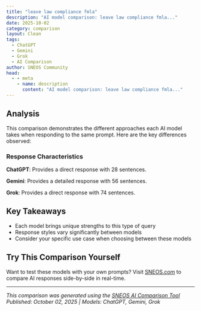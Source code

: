 ```yaml
---
title: "leave law compliance fmla"
description: "AI model comparison: leave law compliance fmla..."
date: 2025-10-02
category: comparison
layout: Clean
tags:
  - ChatGPT
  - Gemini
  - Grok
  - AI Comparison
author: SNEOS Community
head:
  - - meta
    - name: description
      content: "AI model comparison: leave law compliance fmla..."
---
```


<ChatComparison
  title="leave law compliance fmla"
  prompt="leave law compliance fmla"
  :responses='{
    "ChatGPT": "The Family and Medical Leave Act (FMLA) is a U.S. federal law that requires covered employers to provide eligible employees with unpaid, job-protected leave for specified family and medical reasons. Compliance with FMLA is important for both employers and employees to ensure rights are protected.\n\nHere is a summary of key points about FMLA compliance:\n\n### Who is Covered?\n- Employers: Private-sector employers with 50 or more employees, public agencies, and public or private elementary or secondary schools.\n- Employees: Must have worked for the employer for at least 12 months, have at least 1,250 hours of service over the previous 12 months, and work at a location with at least 50 employees within 75 miles.\n\n### Eligible Reasons for Leave\n- Birth and care of a newborn child.\n- Placement of a child for adoption or foster care.\n- To care for an immediate family member (spouse, child, or parent) with a serious health condition.\n- The employee\u2019s own serious health condition.\n- Certain military family leave entitlements.\n\n### Employee Rights\n- Up to 12 workweeks of unpaid leave in a 12-month period.\n- Continuation of group health insurance coverage under the same terms and conditions.\n- Restoration to the same or an equivalent job upon return.\n\n### Employer Responsibilities\n- Post FMLA information prominently in the workplace.\n- Notify employees of their FMLA eligibility within 5 business days of the leave request.\n- Provide a written notice of rights and responsibilities.\n- Maintain employee benefits during leave.\n- Reinstate the employee to the same or an equivalent position after leave.\n- Maintain confidentiality of medical information.\n\n### Compliance Tips\n- Keep thorough records of FMLA leave requests and approvals.\n- Train managers and HR personnel on FMLA requirements.\n- Use consistent procedures in handling leave requests.\n- Consult legal counsel for complex situations or disputes.\n\nIf you are an employee seeking leave, notify your employer as soon as possible and provide the required certification forms. If you are an employer, ensure your policies align with FMLA and communicate clearly with employees.\n\nIf you need specific information or assistance with a particular FMLA compliance issue, please let me know!",
    "Gemini": "Okay, I understand you\u0027re looking for information related to leaving your job, specifically in the context of law compliance and the Family and Medical Leave Act (FMLA).  To give you the best possible information, I need to clarify a few things.  Please understand that I am an AI and cannot provide legal advice.  This information is for educational purposes only.  You should consult with an HR professional or employment attorney for advice specific to your situation.\n\nHere are some key areas to consider:\n\n**1. Resigning While on FMLA Leave:**\n\n*   **Is it allowed?** Generally, yes. You are allowed to resign from your job while on FMLA leave. Taking FMLA leave does not obligate you to return to work afterward.\n*   **Employer\u0027s Policies:** Review your employer\u0027s policies regarding resignation, especially those related to benefits, repayment of premiums, or accrued vacation time. Your employer\u0027s handbook or HR department should have this information.\n*   **Notice Period:**  Typically, you are expected to provide your employer with a notice of resignation, even while on FMLA leave. The standard notice period is often two weeks, but your employer\u0027s policy or your employment agreement may specify a different timeframe. Providing adequate notice is professional and can help maintain a positive relationship with your former employer.\n*   **Benefits:**\n    *   **Health Insurance:** Your health insurance coverage under FMLA typically ends when you resign. COBRA (Consolidated Omnibus Budget Reconciliation Act) may allow you to continue your health insurance coverage at your own expense. Your employer is required to provide you with information about COBRA.\n    *   **Other Benefits:** Your eligibility for other benefits (like accrued vacation time, sick leave payout, or retirement plan contributions) will depend on your employer\u0027s policies and applicable state laws.\n*   **Repayment of Benefits:** In some limited situations, an employer *may* be able to recover health insurance premiums they paid while you were on FMLA leave if you don\u0027t return to work. This is only permissible if you voluntarily resign *before* the end of your FMLA leave period and if you fail to return to work for a reason other than a continuation, recurrence, or onset of a serious health condition that would entitle you to FMLA leave.  This is a complex area, and the employer\u0027s policy must be clearly stated.  Many employers choose not to pursue this.\n\n**2. Potential Legal Considerations:**\n\n*   **Discrimination/Retaliation:**  Make sure your decision to leave is truly voluntary. If you feel you are being forced to resign due to discrimination or retaliation for taking FMLA leave, consult with an employment attorney *immediately*.  It is illegal for an employer to retaliate against you for exercising your rights under the FMLA.\n*   **Employment Agreement:** Review any employment agreement or contract you have with your employer. There might be clauses related to resignation, non-compete agreements, or repayment of training costs.\n*   **State Laws:** State laws can provide additional protections or requirements beyond the FMLA. Check your state\u0027s labor laws regarding leave, resignation, and benefits.\n\n**3. How to Resign While on FMLA:**\n\n*   **Written Notice:**  Provide your employer with a written resignation letter. The letter should clearly state your intention to resign and the effective date of your resignation.\n*   **Be Professional:**  Keep the tone of your resignation letter professional and courteous.  You don\u0027t need to go into excessive detail about your reasons for leaving (unless you choose to).\n*   **Communicate with HR:**  Contact your HR department to discuss the details of your resignation, including your final paycheck, benefits, and any required paperwork.\n*   **Documentation:** Keep copies of all documents related to your FMLA leave and your resignation, including your resignation letter, any correspondence with your employer, and your employer\u0027s policies.\n\n**Example Resignation Letter (While on FMLA):**\n\n\u0060\u0060\u0060\n[Your Name]\n[Your Address]\n[Your Phone Number]\n[Your Email Address]\n\n[Date]\n\n[Employer\u0027s Name]\n[Employer\u0027s Address]\n\n**Subject: Resignation**\n\nDear [Manager\u0027s Name],\n\nPlease accept this letter as formal notification that I am resigning from my position as [Your Job Title] with [Company Name], effective [Date of Resignation].\n\nAs I am currently on Family and Medical Leave, I understand this resignation will affect my benefits.  I would appreciate it if you could provide me with information regarding my final paycheck, any accrued vacation time, and continuation of health insurance coverage (COBRA).\n\nThank you for the opportunity to work at [Company Name]. I wish you and the company all the best in the future.\n\nSincerely,\n[Your Signature]\n[Your Typed Name]\n\u0060\u0060\u0060\n\n**Key Questions to Ask Yourself \u0026 Your Employer/HR:**\n\n*   What is my last day of employment?\n*   How will I receive my final paycheck?\n*   What happens to my accrued vacation time?\n*   What are my options for continuing health insurance coverage (COBRA)?\n*   Are there any documents I need to sign or return?\n*   Am I eligible for any other benefits upon termination?\n*   Will I receive information about my 401k or other retirement plans?\n\n**Important Reminders:**\n\n*   **Consult with HR/Legal:** This information is for general guidance only.  It is crucial to consult with your HR department and/or an employment law attorney to get advice specific to your situation.\n*   **Document Everything:** Keep a record of all communications and documents related to your FMLA leave and your resignation.\n*   **Be Proactive:**  Take the initiative to understand your rights and responsibilities.\n\nBy carefully considering these factors and seeking professional advice, you can ensure a smooth and legally compliant transition when leaving your job while on FMLA leave. Good luck!\n",
    "Grok": "I believe you are asking about \u0022leave law compliance\u0022 related to the Family and Medical Leave Act (FMLA) in the United States. If you meant something else, please clarify.\n\nThe Family and Medical Leave Act (FMLA) is a federal law enacted in 1993 that provides certain employees with up to 12 weeks of unpaid, job-protected leave per year for specific family and medical reasons. It also requires that group health benefits be maintained during the leave. Below is an overview of FMLA compliance for employers and employees:\n\n### Key Aspects of FMLA Compliance\n#### 1. **Employer Coverage**\n- FMLA applies to private-sector employers with 50 or more employees within a 75-mile radius for at least 20 workweeks in the current or preceding calendar year.\n- Public agencies and public elementary and secondary schools are also covered, regardless of the number of employees.\n\n#### 2. **Employee Eligibility**\nTo be eligible for FMLA leave, an employee must:\n- Have worked for the employer for at least 12 months (not necessarily consecutive).\n- Have worked at least 1,250 hours during the 12 months prior to the start of the leave.\n- Work at a location where the employer has at least 50 employees within a 75-mile radius.\n\n#### 3. **Qualifying Reasons for Leave**\nFMLA leave can be taken for the following reasons:\n- The birth of a child or placement of a child for adoption or foster care (within 12 months of the event).\n- To care for a spouse, child, or parent with a serious health condition.\n- For the employee\u2019s own serious health condition that makes them unable to perform their job.\n- For certain military family leave reasons, such as caring for a covered service member with a serious injury or illness or addressing exigencies related to a family member\u2019s active duty.\n\n#### 4. **Leave Duration**\n- Eligible employees are entitled to up to 12 weeks of unpaid leave in a 12-month period for most qualifying reasons.\n- For military caregiver leave, an eligible employee can take up to 26 weeks in a single 12-month period.\n\n#### 5. **Job Protection and Benefits**\n- Employees must be reinstated to the same or an equivalent position upon return from FMLA leave, with equivalent pay, benefits, and terms of employment.\n- Employers must maintain the employee\u2019s group health insurance coverage under the same conditions as if the employee had not taken leave.\n\n#### 6. **Notice and Certification**\n- Employees must provide at least 30 days\u2019 notice for foreseeable leave (e.g., planned medical treatment or birth/adoption). If the need for leave is unforeseeable, notice must be given as soon as practicable.\n- Employers may require medical certification to support the need for leave due to a serious health condition.\n- Employers must notify employees of their FMLA rights and eligibility within five business days of the employee requesting leave or the employer becoming aware of the need for leave.\n\n#### 7. **Intermittent Leave**\n- FMLA leave can be taken intermittently or on a reduced schedule when medically necessary (e.g., for ongoing treatment) or for qualifying exigency leave related to military service.\n- For birth or adoption, intermittent leave requires employer approval.\n\n#### 8. **Employer Responsibilities**\n- Post FMLA notices in the workplace explaining employee rights under the Act.\n- Include FMLA policies in employee handbooks or written guidance.\n- Designate leave as FMLA-qualifying when applicable and notify the employee.\n- Maintain records of FMLA leave requests and related documentation (these records must be kept confidential).\n\n#### 9. **Employee Responsibilities**\n- Provide sufficient notice of the need for leave.\n- Submit required medical certifications or other documentation if requested by the employer.\n- Comply with the employer\u2019s usual and customary notification and procedural requirements for requesting leave, absent unusual circumstances.\n\n#### 10. **Interaction with Other Laws**\n- FMLA leave may run concurrently with other types of leave, such as paid sick leave, vacation time, or short-term disability, if the employer\u2019s policy allows or requires it.\n- Some states have their own family and medical leave laws (e.g., California\u2019s CFRA) that may provide additional rights or protections. Employers must comply with both federal and state laws, whichever is more generous to the employee.\n\n#### 11. **Enforcement and Penalties**\n- The U.S. Department of Labor (DOL) enforces FMLA compliance through the Wage and Hour Division.\n- Employees can file complaints with the DOL or pursue private lawsuits if their FMLA rights are violated (e.g., denial of leave, retaliation, or failure to reinstate).\n- Employers may face penalties, back pay, damages, or legal fees for non-compliance.\n\n### Common Compliance Challenges\n- **Misclassification of Leave:** Failing to designate qualifying leave as FMLA-protected.\n- **Retaliation:** Taking adverse action against employees for requesting or taking FMLA leave.\n- **Inadequate Notice:** Employers not providing proper notification of FMLA rights or employees not giving timely notice of leave.\n- **Recordkeeping Errors:** Failing to maintain confidential and accurate records of FMLA leave.\n\n### Tips for Compliance\n- Train HR personnel and managers on FMLA requirements and processes.\n- Develop clear FMLA policies and communicate them to employees.\n- Use standardized forms for leave requests and certifications (available on the DOL website).\n- Consult legal counsel or HR experts for complex cases or potential violations.\n\nIf you\u2019re an employer or employee seeking specific guidance (e.g., a particular FMLA scenario or state-specific rules), or if you need help with forms or resources, let me know. You can also refer to the U.S. Department of Labor\u2019s FMLA webpage (www.dol.gov/agencies/whd/fmla) for detailed information, fact sheets, and compliance tools.\n\nPlease clarify if you meant something else by \u201Cleave law compliance fmla\u201D or if you have a specific question or situation in mind!"
  }'
  published-date="02:00"
/>

## Analysis

This comparison demonstrates the different approaches each AI model takes when responding to the same prompt. Here are the key differences observed:

### Response Characteristics

**ChatGPT**: Provides a direct response with 28 sentences. 

**Gemini**: Provides a detailed response with 56 sentences. 

**Grok**: Provides a direct response with 74 sentences. 

## Key Takeaways

- Each model brings unique strengths to this type of query
- Response styles vary significantly between models
- Consider your specific use case when choosing between these models

## Try This Comparison Yourself

Want to test these models with your own prompts? Visit [SNEOS.com](https://sneos.com) to compare AI responses side-by-side in real-time.

---

*This comparison was generated using the [SNEOS AI Comparison Tool](https://sneos.com)*
*Published: October 02, 2025 | Models: ChatGPT, Gemini, Grok*
